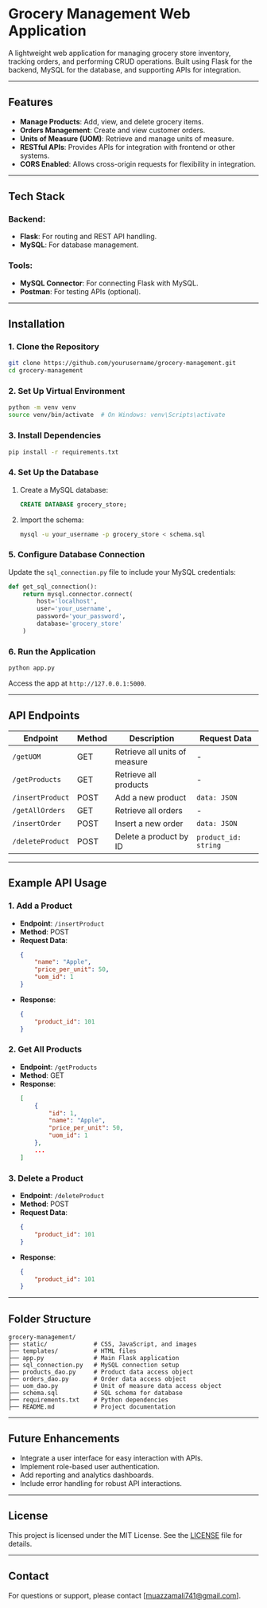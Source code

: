 
# **Grocery Management Web Application**

A lightweight web application for managing grocery store inventory, tracking orders, and performing CRUD operations. Built using Flask for the backend, MySQL for the database, and supporting APIs for integration.

---

## **Features**
- **Manage Products**: Add, view, and delete grocery items.
- **Orders Management**: Create and view customer orders.
- **Units of Measure (UOM)**: Retrieve and manage units of measure.
- **RESTful APIs**: Provides APIs for integration with frontend or other systems.
- **CORS Enabled**: Allows cross-origin requests for flexibility in integration.

---

## **Tech Stack**
### Backend:
- **Flask**: For routing and REST API handling.
- **MySQL**: For database management.

### Tools:
- **MySQL Connector**: For connecting Flask with MySQL.
- **Postman**: For testing APIs (optional).

---

## **Installation**

### **1. Clone the Repository**
```bash
git clone https://github.com/yourusername/grocery-management.git
cd grocery-management
```

### **2. Set Up Virtual Environment**
```bash
python -m venv venv
source venv/bin/activate  # On Windows: venv\Scripts\activate
```

### **3. Install Dependencies**
```bash
pip install -r requirements.txt
```

### **4. Set Up the Database**
1. Create a MySQL database:
   ```sql
   CREATE DATABASE grocery_store;
   ```
2. Import the schema:
   ```bash
   mysql -u your_username -p grocery_store < schema.sql
   ```

### **5. Configure Database Connection**
Update the `sql_connection.py` file to include your MySQL credentials:
```python
def get_sql_connection():
    return mysql.connector.connect(
        host='localhost',
        user='your_username',
        password='your_password',
        database='grocery_store'
    )
```

### **6. Run the Application**
```bash
python app.py
```
Access the app at `http://127.0.0.1:5000`.

---

## **API Endpoints**
| **Endpoint**          | **Method** | **Description**                     | **Request Data**        |
|------------------------|------------|-------------------------------------|-------------------------|
| `/getUOM`             | GET        | Retrieve all units of measure       | -                       |
| `/getProducts`        | GET        | Retrieve all products               | -                       |
| `/insertProduct`      | POST       | Add a new product                   | `data: JSON`            |
| `/getAllOrders`       | GET        | Retrieve all orders                 | -                       |
| `/insertOrder`        | POST       | Insert a new order                  | `data: JSON`            |
| `/deleteProduct`      | POST       | Delete a product by ID              | `product_id: string`    |

---

## **Example API Usage**

### **1. Add a Product**
- **Endpoint**: `/insertProduct`  
- **Method**: POST  
- **Request Data**:
  ```json
  {
      "name": "Apple",
      "price_per_unit": 50,
      "uom_id": 1
  }
  ```
- **Response**:
  ```json
  {
      "product_id": 101
  }
  ```

### **2. Get All Products**
- **Endpoint**: `/getProducts`  
- **Method**: GET  
- **Response**:
  ```json
  [
      {
          "id": 1,
          "name": "Apple",
          "price_per_unit": 50,
          "uom_id": 1
      },
      ...
  ]
  ```

### **3. Delete a Product**
- **Endpoint**: `/deleteProduct`  
- **Method**: POST  
- **Request Data**:
  ```json
  {
      "product_id": 101
  }
  ```
- **Response**:
  ```json
  {
      "product_id": 101
  }
  ```

---

## **Folder Structure**
```
grocery-management/
├── static/             # CSS, JavaScript, and images
├── templates/          # HTML files
├── app.py              # Main Flask application
├── sql_connection.py   # MySQL connection setup
├── products_dao.py     # Product data access object
├── orders_dao.py       # Order data access object
├── uom_dao.py          # Unit of measure data access object
├── schema.sql          # SQL schema for database
├── requirements.txt    # Python dependencies
├── README.md           # Project documentation
```

---

## **Future Enhancements**
- Integrate a user interface for easy interaction with APIs.
- Implement role-based user authentication.
- Add reporting and analytics dashboards.
- Include error handling for robust API interactions.

---

## **License**
This project is licensed under the MIT License. See the [LICENSE](LICENSE) file for details.

---

## **Contact**
For questions or support, please contact [muazzamali741@gmail.com].
